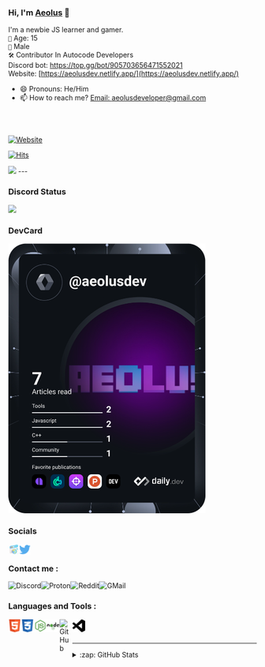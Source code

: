 ### Hi, I'm [Aeolus](https://aeolusdev.netlify.app/) 👋
I'm a newbie JS learner and gamer.
<br>
`🎂` Age: 15
<br>
`👫` Male
<br>
`🛠️` Contributor In Autocode Developers
<br>
Discord bot: https://top.gg/bot/905703656471552021
<br>
Website: [https://aeolusdev.netlify.app/](https://aeolusdev.netlify.app/)

- 😄 Pronouns: He/Him
- 📫 How to reach me? [Email: aeolusdeveloper@gmail.com](aeolusdeveloper@gmail.com)

<br>
<br>

[![Website](https://img.shields.io/website?label=Aeolus&style=for-the-badge&url=https://aeolusdev.netlify.app/)](https://aeolusdev.netlify.app/)
 
 [![Hits](https://hits.seeyoufarm.com/api/count/incr/badge.svg?url=https%3A%2F%2Fgithub.com%2FAeolusDev&count_bg=%23000000&title_bg=%23000000&icon=github.svg&icon_color=%238900FF&title=hits&edge_flat=false)](https://hits.seeyoufarm.com)

<img src="https://img.shields.io/github/followers/AeolusDev.svg?style=social&label=Follow&maxAge=2592000">
---

### Discord Status
<a href="https://discord.com/users/596293027627270155">
<img height="80px" src="https://discord.c99.nl/widget/theme-2/596293027627270155.png" />
</a>
<br>

### DevCard
<a href="https://app.daily.dev/AeolusDev"><img src="https://github.com/AeolusDev/AeolusDev/blob/main/devcard.svg" width="400" alt="AeolusDev's Dev Card"/></a>
<br>

### Socials


[<img align="left" alt="https://admiring-kilby-93def3.netlify.app/" width="22px" src="assets/web.png"/>](https://admiring-kilby-93def3.netlify.app/)
[<img align="left" alt="Twitter" width="23px" src="assets/317720_social media_tweet_twitter_social_icon.png" />](https://twitter.com/captaincool6333)
<br>
### Contact me : 
[<img align="left" alt="Discord" src="https://img.shields.io/badge/Discord-7289DA?style=for-the-badge&logo=discord&logoColor=white" />](https://discord.com/users/596293027627270155)

[<img align="left" alt="Proton" src="https://img.shields.io/badge/ProtonMail-8B89CC?style=for-the-badge&logo=protonmail&logoColor=white">](mailto:captaincool6333@proton.me)

[<img align="left" alt="Reddit" src="https://img.shields.io/badge/Reddit-FF4500?style=for-the-badge&logo=reddit&logoColor=white">](https://www.reddit.com/user/captaincool6333)

[<img align="left" alt="GMail" src="https://img.shields.io/badge/Gmail-D14836?style=for-the-badge&logo=gmail&logoColor=white">](mailto:aeolusdeveloper@gmail.com)
</br>

### Languages and Tools : 
[<img align="left" alt="HTML5" width="26px" src="assets/317755_badge_html_html5_achievement_award_icon.png" />](https://www.w3.org/html/)
[<img align="left" alt="CSS3" width="26px" src="assets/317756_badge_css_css3_achievement_award_icon.png" />](https://www.w3schools.com/css/)
[<img align="left" alt="JavaScript" width="26px" src="assets/4375017_js_logo_node_icon.png" />](https://www.javascript.com/)
[<img align="left" alt="Node.js" width="26px" src="assets/1012818_code_development_logo_nodejs_icon.png" />](https://nodejs.org/en/)
[<img align="left" alt="GitHub" width="26px" src="https://cdn4.iconfinder.com/data/icons/socialcones/508/Github-128.png" />](https://github.com/)
[<img align="left" alt="Visual Studio Code" width="26px" src="assets/9118335_vscode_fill_icon.png" />](https://code.visualstudio.com/)
<br />
<br />

---

<details>
  <summary>:zap: GitHub Stats</summary>
</br>
<img align="center" alt="Aeolus's GitHub Stats" src="https://github-readme-stats-eight-pink.vercel.app/api?username=AeolusDev&&show_icons=true&theme=tokyonight&layout=compact" />
</br>
<img align="center" src="https://github-readme-streak-stats.herokuapp.com?user=AeolusDev&theme=tokyonight&hide_border=true&date_format=M%20j%5B%2C%20Y%5D" alt="Aeolus" />
